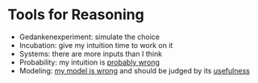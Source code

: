 # Tools for Reasoning

- Gedankenexperiment: simulate the choice
- Incubation: give my intuition time to work on it
- Systems: there are more inputs than I think
- Probability: my intuition is [probably wrong](https://en.wikipedia.org/wiki/Monty_Hall_problem)
- Modeling: [my model is wrong](https://en.wikipedia.org/wiki/Map–territory_relation) and should be judged by its [usefulness](https://stats.stackexchange.com/questions/57407/what-is-the-meaning-of-all-models-are-wrong-but-some-are-useful)
